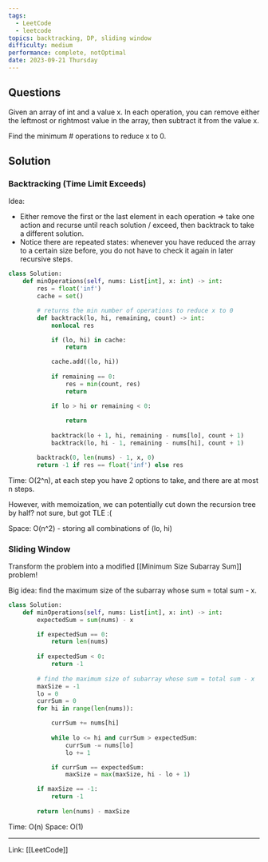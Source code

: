 ```yaml
---
tags:
  - LeetCode
  - leetcode
topics: backtracking, DP, sliding window
difficulty: medium
performance: complete, notOptimal
date: 2023-09-21 Thursday
---
```


## Questions

Given an array of int and a value x. In each operation, you can remove either the leftmost or rightmost value in the array, then subtract it from the value x.

Find the minimum # operations to reduce x to 0.

## Solution

### Backtracking (Time Limit Exceeds)

Idea:
- Either remove the first or the last element in each operation => take one action and recurse until reach solution / exceed, then backtrack to take a different solution.
- Notice there are repeated states: whenever you have reduced the array to a certain size before, you do not have to check it again in later recursive steps.

```python
class Solution:
    def minOperations(self, nums: List[int], x: int) -> int:
        res = float('inf')
        cache = set()

        # returns the min number of operations to reduce x to 0
        def backtrack(lo, hi, remaining, count) -> int:
            nonlocal res

            if (lo, hi) in cache:
                return

            cache.add((lo, hi))
            
            if remaining == 0:
                res = min(count, res)
                return

            if lo > hi or remaining < 0:
                
                return 
            
            backtrack(lo + 1, hi, remaining - nums[lo], count + 1)
            backtrack(lo, hi - 1, remaining - nums[hi], count + 1)

        backtrack(0, len(nums) - 1, x, 0)
        return -1 if res == float('inf') else res
```

Time: O(2^n), at each step you have 2 options to take, and there are at most n steps.

However, with memoization, we can potentially cut down the recursion tree by half? not sure, but got TLE :(

Space: O(n^2) - storing all combinations of (lo, hi)
### Sliding Window

Transform the problem into a modified [[Minimum Size Subarray Sum]] problem!

Big idea: find the maximum size of the subarray whose sum = total sum - x.

```python
class Solution:
    def minOperations(self, nums: List[int], x: int) -> int:
        expectedSum = sum(nums) - x

        if expectedSum == 0:
            return len(nums)
            
        if expectedSum < 0:
            return -1
    
        # find the maximum size of subarray whose sum = total sum - x
        maxSize = -1
        lo = 0
        currSum = 0
        for hi in range(len(nums)):

            currSum += nums[hi]
                                     
            while lo <= hi and currSum > expectedSum:
                currSum -= nums[lo]
                lo += 1

            if currSum == expectedSum:
                maxSize = max(maxSize, hi - lo + 1)

        if maxSize == -1:
            return -1
        
        return len(nums) - maxSize
```

Time: O(n)
Space: O(1)


---
Link: [[LeetCode]]
